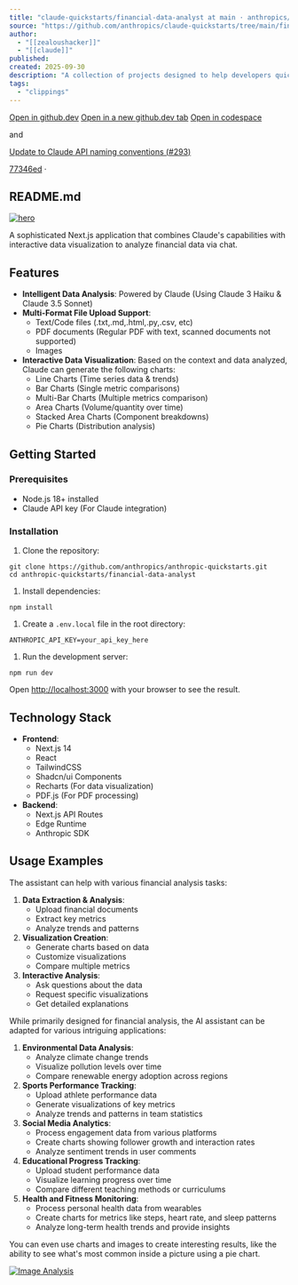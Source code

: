 ```yaml
---
title: "claude-quickstarts/financial-data-analyst at main · anthropics/claude-quickstarts"
source: "https://github.com/anthropics/claude-quickstarts/tree/main/financial-data-analyst"
author:
  - "[[zealoushacker]]"
  - "[[claude]]"
published:
created: 2025-09-30
description: "A collection of projects designed to help developers quickly get started with building deployable applications using the Claude API - claude-quickstarts/financial-data-analyst at main · anthropics/claude-quickstarts"
tags:
  - "clippings"
---
```

[Open in github.dev](https://github.dev/) [Open in a new github.dev tab](https://github.dev/) [Open in codespace](https://github.com/codespaces/new/anthropics/claude-quickstarts/tree/main?resume=1)

and

[Update to Claude API naming conventions (](https://github.com/anthropics/claude-quickstarts/commit/77346eda1ee738727a99234e781632e7e5bf5523)[#293](https://github.com/anthropics/claude-quickstarts/pull/293)[)](https://github.com/anthropics/claude-quickstarts/commit/77346eda1ee738727a99234e781632e7e5bf5523)

[77346ed](https://github.com/anthropics/claude-quickstarts/commit/77346eda1ee738727a99234e781632e7e5bf5523) ·

## README.md

[![hero](https://github.com/anthropics/claude-quickstarts/raw/main/financial-data-analyst/public/hero.png)](https://github.com/anthropics/claude-quickstarts/blob/main/financial-data-analyst/public/hero.png)

A sophisticated Next.js application that combines Claude's capabilities with interactive data visualization to analyze financial data via chat.

## Features

- **Intelligent Data Analysis**: Powered by Claude (Using Claude 3 Haiku & Claude 3.5 Sonnet)
- **Multi-Format File Upload Support**:
	- Text/Code files (.txt,.md,.html,.py,.csv, etc)
	- PDF documents (Regular PDF with text, scanned documents not supported)
	- Images
- **Interactive Data Visualization**: Based on the context and data analyzed, Claude can generate the following charts:
	- Line Charts (Time series data & trends)
	- Bar Charts (Single metric comparisons)
	- Multi-Bar Charts (Multiple metrics comparison)
	- Area Charts (Volume/quantity over time)
	- Stacked Area Charts (Component breakdowns)
	- Pie Charts (Distribution analysis)

## Getting Started

### Prerequisites

- Node.js 18+ installed
- Claude API key (For Claude integration)

### Installation

1. Clone the repository:
```
git clone https://github.com/anthropics/anthropic-quickstarts.git
cd anthropic-quickstarts/financial-data-analyst
```
1. Install dependencies:
```
npm install
```
1. Create a `.env.local` file in the root directory:
```
ANTHROPIC_API_KEY=your_api_key_here
```
1. Run the development server:
```
npm run dev
```

Open [http://localhost:3000](http://localhost:3000/) with your browser to see the result.

## Technology Stack

- **Frontend**:
	- Next.js 14
	- React
	- TailwindCSS
	- Shadcn/ui Components
	- Recharts (For data visualization)
	- PDF.js (For PDF processing)
- **Backend**:
	- Next.js API Routes
	- Edge Runtime
	- Anthropic SDK

## Usage Examples

The assistant can help with various financial analysis tasks:

1. **Data Extraction & Analysis**:
	- Upload financial documents
	- Extract key metrics
	- Analyze trends and patterns
2. **Visualization Creation**:
	- Generate charts based on data
	- Customize visualizations
	- Compare multiple metrics
3. **Interactive Analysis**:
	- Ask questions about the data
	- Request specific visualizations
	- Get detailed explanations

While primarily designed for financial analysis, the AI assistant can be adapted for various intriguing applications:

1. **Environmental Data Analysis**:
	- Analyze climate change trends
	- Visualize pollution levels over time
	- Compare renewable energy adoption across regions
2. **Sports Performance Tracking**:
	- Upload athlete performance data
	- Generate visualizations of key metrics
	- Analyze trends and patterns in team statistics
3. **Social Media Analytics**:
	- Process engagement data from various platforms
	- Create charts showing follower growth and interaction rates
	- Analyze sentiment trends in user comments
4. **Educational Progress Tracking**:
	- Upload student performance data
	- Visualize learning progress over time
	- Compare different teaching methods or curriculums
5. **Health and Fitness Monitoring**:
	- Process personal health data from wearables
	- Create charts for metrics like steps, heart rate, and sleep patterns
	- Analyze long-term health trends and provide insights

You can even use charts and images to create interesting results, like the ability to see what's most common inside a picture using a pie chart.

[![Image Analysis](https://github.com/anthropics/claude-quickstarts/raw/main/financial-data-analyst/public/image-analysis.png)](https://github.com/anthropics/claude-quickstarts/blob/main/financial-data-analyst/public/image-analysis.png)
